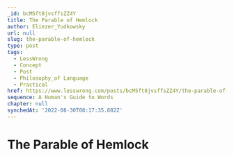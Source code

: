 ```yaml
---
_id: bcM5ft8jvsffsZZ4Y
title: The Parable of Hemlock
author: Eliezer_Yudkowsky
url: null
slug: the-parable-of-hemlock
type: post
tags:
  - LessWrong
  - Concept
  - Post
  - Philosophy_of Language
  - Practical
href: https://www.lesswrong.com/posts/bcM5ft8jvsffsZZ4Y/the-parable-of-hemlock
sequence: A Human's Guide to Words
chapter: null
synchedAt: '2022-08-30T08:17:35.882Z'
---
```


# The Parable of Hemlock

